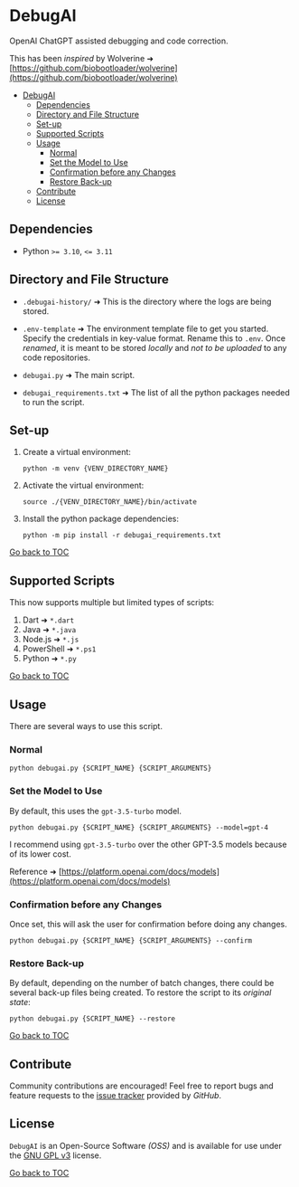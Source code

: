 # DebugAI

OpenAI ChatGPT assisted debugging and code correction.

This has been _inspired_ by Wolverine ➜ [https://github.com/biobootloader/wolverine](https://github.com/biobootloader/wolverine)

- [DebugAI](#debugai)
    - [Dependencies](#dependencies)
    - [Directory and File Structure](#directory-and-file-structure)
    - [Set-up](#set-up)
    - [Supported Scripts](#supported-scripts)
    - [Usage](#usage)
        - [Normal](#normal)
        - [Set the Model to Use](#set-the-model-to-use)
        - [Confirmation before any Changes](#confirmation-before-any-changes)
        - [Restore Back-up](#restore-back-up)
    - [Contribute](#contribute)
    - [License](#license)


## Dependencies

- Python `>= 3.10`, `<= 3.11`


## Directory and File Structure

- `.debugai-history/` ➜ This is the directory where the logs are being stored.

- `.env-template` ➜ The environment template file to get you started. Specify the credentials in key-value format. Rename this to `.env`. Once _renamed_, it is meant to be stored _locally_ and _not to be uploaded_ to any code repositories.

- `debugai.py` ➜ The main script.

- `debugai_requirements.txt` ➜ The list of all the python packages needed to run the script.


## Set-up

1. Create a virtual environment:

    ```shell
    python -m venv {VENV_DIRECTORY_NAME}
    ```

2. Activate the virtual environment:

    ```shell
    source ./{VENV_DIRECTORY_NAME}/bin/activate
    ```

3. Install the python package dependencies:

    ```shell
    python -m pip install -r debugai_requirements.txt
    ```

[Go back to TOC](#debugai)


## Supported Scripts

This now supports multiple but limited types of scripts:

1. Dart ➜ `*.dart`
2. Java ➜ `*.java`
3. Node.js ➜ `*.js`
4. PowerShell ➜ `*.ps1`
5. Python ➜ `*.py`

[Go back to TOC](#debugai)


## Usage

There are several ways to use this script.

### Normal

```shell
python debugai.py {SCRIPT_NAME} {SCRIPT_ARGUMENTS}
```

### Set the Model to Use

By default, this uses the `gpt-3.5-turbo` model.

```shell
python debugai.py {SCRIPT_NAME} {SCRIPT_ARGUMENTS} --model=gpt-4
```

I recommend using `gpt-3.5-turbo` over the other GPT-3.5 models because of its lower cost.

Reference ➜ [https://platform.openai.com/docs/models](https://platform.openai.com/docs/models)

### Confirmation before any Changes

Once set, this will ask the user for confirmation before doing any changes.

```shell
python debugai.py {SCRIPT_NAME} {SCRIPT_ARGUMENTS} --confirm
```

### Restore Back-up

By default, depending on the number of batch changes, there could be several back-up files being created. To restore the script to its _original state_:

```shell
python debugai.py {SCRIPT_NAME} --restore
```

[Go back to TOC](#debugai)


## Contribute

Community contributions are encouraged! Feel free to report bugs and feature requests to the [issue tracker](https://github.com/kakaiba-talaga/DebugAI/issues) provided by _GitHub_.


## License

`DebugAI` is an Open-Source Software _(OSS)_ and is available for use under the [GNU GPL v3](https://github.com/kakaiba-talaga/DebugAI/blob/main/LICENSE) license.

[Go back to TOC](#debugai)
